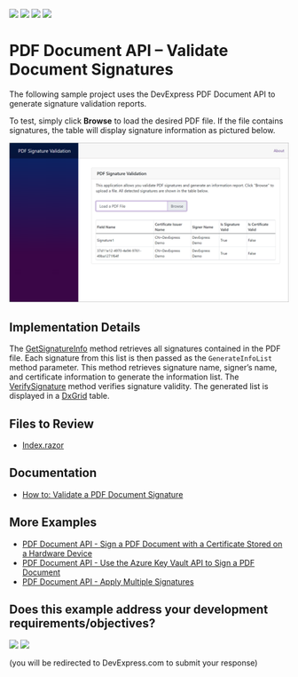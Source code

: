 <!-- default badges list -->
![](https://img.shields.io/endpoint?url=https://codecentral.devexpress.com/api/v1/VersionRange/775406630/24.2.1%2B)
[![](https://img.shields.io/badge/Open_in_DevExpress_Support_Center-FF7200?style=flat-square&logo=DevExpress&logoColor=white)](https://supportcenter.devexpress.com/ticket/details/T1223968)
[![](https://img.shields.io/badge/📖_How_to_use_DevExpress_Examples-e9f6fc?style=flat-square)](https://docs.devexpress.com/GeneralInformation/403183)
[![](https://img.shields.io/badge/💬_Leave_Feedback-feecdd?style=flat-square)](#does-this-example-address-your-development-requirementsobjectives)
<!-- default badges end -->
# PDF Document API – Validate Document Signatures

The following sample project uses the DevExpress PDF Document API to generate signature validation reports.

To test, simply click **Browse** to load the desired PDF file. If the file contains signatures, the table will display signature information as pictured below.

![image](./media/pdf-signature-validator-main.png)

## Implementation Details

The [GetSignatureInfo](https://docs.devexpress.com/OfficeFileAPI/DevExpress.Pdf.PdfDocumentSigner.GetSignatureInfo) method retrieves all signatures contained in the PDF file. Each signature from this list is then passed as the `GenerateInfoList` method parameter. This method retrieves signature name, signer’s name, and certificate information to generate the information list. The [VerifySignature](https://docs.devexpress.com/OfficeFileAPI/DevExpress.Pdf.PdfPkcs7Signature.VerifySignature) method verifies signature validity. The generated list is displayed in a [DxGrid](https://docs.devexpress.com/Blazor/DevExpress.Blazor.DxGrid) table.

## Files to Review

* [Index.razor](./CS/Pages/Index.razor)

## Documentation

* [How to: Validate a PDF Document Signature](https://docs.devexpress.com/OfficeFileAPI/404728/pdf-document-api/examples/document-protection/how-to-validate-a-pdf-document-signature)

## More Examples

* [PDF Document API - Sign a PDF Document with a Certificate Stored on a Hardware Device](https://github.com/DevExpress-Examples/pdf-document-api-sign-documents-with-certificate)
* [PDF Document API - Use the Azure Key Vault API to Sign a PDF Document](https://github.com/DevExpress-Examples/pdf-document-api-use-azure-key-vault-api-to-sign-document)
* [PDF Document API - Apply Multiple Signatures](https://github.com/DevExpress-Examples/pdf-document-api-multiple-signatures)
<!-- feedback -->
## Does this example address your development requirements/objectives?

[<img src="https://www.devexpress.com/support/examples/i/yes-button.svg"/>](https://www.devexpress.com/support/examples/survey.xml?utm_source=github&utm_campaign=pdf-document-api-signature-validation&~~~was_helpful=yes) [<img src="https://www.devexpress.com/support/examples/i/no-button.svg"/>](https://www.devexpress.com/support/examples/survey.xml?utm_source=github&utm_campaign=pdf-document-api-signature-validation&~~~was_helpful=no)

(you will be redirected to DevExpress.com to submit your response)
<!-- feedback end -->
